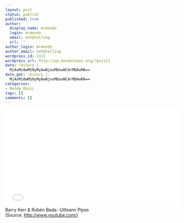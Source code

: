 ```yaml
---
layout: post
status: publish
published: true
author:
  display_name: mrmondo
  login: mrmondo
  email: not@telling
  url: ''
author_login: mrmondo
author_email: not@telling
wordpress_id: 1111
wordpress_url: http://wp.mondotunes.org/?p=1111
date: !binary |-
  MjAxMi0wMS0yMyAwNjoxMDowNCArMDAwMA==
date_gmt: !binary |-
  MjAxMi0wMS0yMyAwNjoxMDowNCArMDAwMA==
categories:
- Mondo Music
tags: []
comments: []
---
```

<iframe width="560" height="315" src="//www.youtube.com/embed/TF--f7JxFPk" frameborder="0"> </iframe>
Barry Kerr &amp; Rubén Bada- Uilleann Pipes
<div class="attribution">(<span>Source:</span> <a href="http://www.youtube.com/">http://www.youtube.com/</a>)</div>

